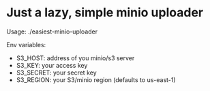 # Just a lazy, simple minio uploader

Usage:
./easiest-minio-uploader <bucketname> <file you want to upload> <name of the remote file>

Env variables:
* S3_HOST: address of you minio/s3 server
* S3_KEY: your access key
* S3_SECRET: your secret key
* S3_REGION: your S3/minio region (defaults to us-east-1)

